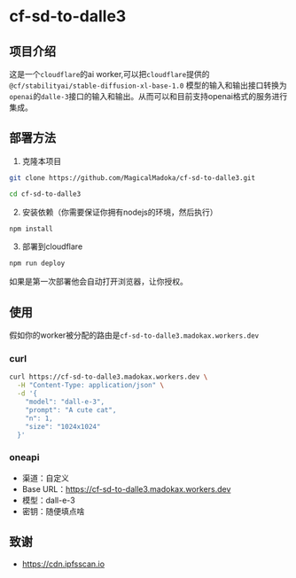 # cf-sd-to-dalle3

## 项目介绍

这是一个`cloudflare`的ai worker,可以把`cloudflare`提供的`@cf/stabilityai/stable-diffusion-xl-base-1.0`
模型的输入和输出接口转换为`openai`的`dalle-3`接口的输入和输出。从而可以和目前支持openai格式的服务进行集成。

## 部署方法

1. 克隆本项目

```bash
git clone https://github.com/MagicalMadoka/cf-sd-to-dalle3.git

cd cf-sd-to-dalle3
```

2. 安装依赖（你需要保证你拥有nodejs的环境，然后执行）

```bash
npm install
```

3. 部署到cloudflare

```bash
npm run deploy
```

如果是第一次部署他会自动打开浏览器，让你授权。

## 使用

假如你的worker被分配的路由是`cf-sd-to-dalle3.madokax.workers.dev`

### curl

```bash
curl https://cf-sd-to-dalle3.madokax.workers.dev \
  -H "Content-Type: application/json" \
  -d '{
    "model": "dall-e-3",
    "prompt": "A cute cat",
    "n": 1,
    "size": "1024x1024"
  }'
```

### oneapi

- 渠道：自定义
- Base URL：https://cf-sd-to-dalle3.madokax.workers.dev
- 模型：dall-e-3
- 密钥：随便填点啥

## 致谢

- https://cdn.ipfsscan.io
